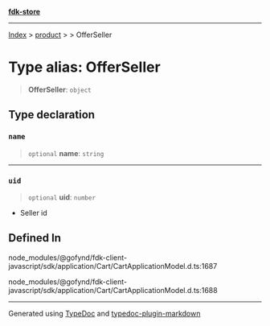[**fdk-store**](../../../README.md)
***

[Index](../../../API.md) > [product](../../README.md) > [<internal>](../README.md) > OfferSeller

# Type alias: OfferSeller

> **OfferSeller**: `object`

## Type declaration

### `name`

> `optional` **name**: `string`

***

### `uid`

> `optional` **uid**: `number`

- Seller id

## Defined In

node\_modules/@gofynd/fdk-client-javascript/sdk/application/Cart/CartApplicationModel.d.ts:1687

node\_modules/@gofynd/fdk-client-javascript/sdk/application/Cart/CartApplicationModel.d.ts:1688

***
Generated using [TypeDoc](https://typedoc.org/) and [typedoc-plugin-markdown](https://www.npmjs.com/package/typedoc-plugin-markdown)
